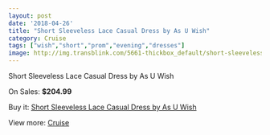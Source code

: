 ```yaml
---
layout: post
date: '2018-04-26'
title: "Short Sleeveless Lace Casual Dress by As U Wish"
category: Cruise
tags: ["wish","short","prom","evening","dresses"]
image: http://img.transblink.com/5661-thickbox_default/short-sleeveless-lace-casual-dress-by-as-u-wish.jpg
---
```

Short Sleeveless Lace Casual Dress by As U Wish

On Sales: **$204.99**
<a href="https://www.transblink.com/en/cruise/1844-short-sleeveless-lace-casual-dress-by-as-u-wish.html"><amp-img layout="responsive" width="600" height="600" src="//img.transblink.com/5661-thickbox_default/short-sleeveless-lace-casual-dress-by-as-u-wish.jpg" alt="Short Sleeveless Lace Casual Dress by As U Wish 0" /></a>
<a href="https://www.transblink.com/en/cruise/1844-short-sleeveless-lace-casual-dress-by-as-u-wish.html"><amp-img layout="responsive" width="600" height="600" src="//img.transblink.com/5664-thickbox_default/short-sleeveless-lace-casual-dress-by-as-u-wish.jpg" alt="Short Sleeveless Lace Casual Dress by As U Wish 1" /></a>
<a href="https://www.transblink.com/en/cruise/1844-short-sleeveless-lace-casual-dress-by-as-u-wish.html"><amp-img layout="responsive" width="600" height="600" src="//img.transblink.com/5663-thickbox_default/short-sleeveless-lace-casual-dress-by-as-u-wish.jpg" alt="Short Sleeveless Lace Casual Dress by As U Wish 2" /></a>
<a href="https://www.transblink.com/en/cruise/1844-short-sleeveless-lace-casual-dress-by-as-u-wish.html"><amp-img layout="responsive" width="600" height="600" src="//img.transblink.com/5662-thickbox_default/short-sleeveless-lace-casual-dress-by-as-u-wish.jpg" alt="Short Sleeveless Lace Casual Dress by As U Wish 3" /></a>

Buy it: [Short Sleeveless Lace Casual Dress by As U Wish](https://www.transblink.com/en/cruise/1844-short-sleeveless-lace-casual-dress-by-as-u-wish.html "Short Sleeveless Lace Casual Dress by As U Wish")

View more: [Cruise](https://www.transblink.com/en/5-cruise "Cruise")